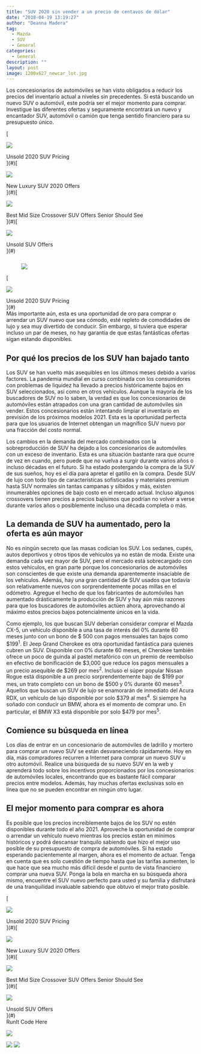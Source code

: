 ```yaml
---
title: "SUV 2020 sin vender a un precio de centavos de dólar"
date: "2018-04-19 13:19:27"
author: "Deanna Madera"
tag:
  - Mazda
  - SUV
  - General
categories:
  - General
description: ""
layout: post
image: 1200x627_newcar_lot.jpg
---
```


Los concesionarios de automóviles se han visto obligados a reducir los precios del inventario actual a niveles sin precedentes. Si está buscando un nuevo SUV o automóvil, este podría ser el mejor momento para comprar. Investigue las diferentes ofertas y seguramente encontrará un nuevo y encantador SUV, automóvil o camión que tenga sentido financiero para su presupuesto único.

<div class="cta-btn-wrap" data-mobile-sponsoredads="no">

[<div class="cta-imagecover">

![](/posts/1080x1080_newcar_wrapped_ontrain.jpg)</div><div class="cta-textcover">Unsold 2020 SUV Pricing</div>](#)[<div class="cta-imagecover">

![](/posts/1080x1080_SUV_portskyview.jpg)</div><div class="cta-textcover">New Luxury SUV 2020 Offers</div>](#)[<div class="cta-imagecover">

![](/posts/1080x1080_SUV_carlot.jpg)</div><div class="cta-textcover">Best Mid Size Crossover SUV Offers Senior Should See</div>](#)[<div class="cta-imagecover">

![](/posts/1080x1080_SUV_aeril_dealer.jpg)</div><div class="cta-textcover">Unsold SUV Offers</div>](#)</div><figure class="wp-block-image size-large" style="margin-top:25px">[![](/posts/1200x627_newcar_lot-1.jpg)](/posts/1200x627_newcar_lot-1.jpg)</figure><div class="mobile-cta-wrap"><div class="cta-btn-wrap" data-mobile-sponsoredads="yes">[<div class="cta-imagecover">

![](/posts/1080x1080_newcar_wrapped_ontrain.jpg)</div><div class="cta-textcover">Unsold 2020 SUV Pricing</div>](#)</div>Más importante aún, esta es una oportunidad de oro para comprar o arrendar un SUV nuevo que sea cómodo, esté repleto de comodidades de lujo y sea muy divertido de conducir. Sin embargo, si tuviera que esperar incluso un par de meses, no hay garantía de que estas fantásticas ofertas sigan estando disponibles.

## Por qué los precios de los SUV han bajado tanto

Los SUV se han vuelto más asequibles en los últimos meses debido a varios factores. La pandemia mundial en curso combinada con los consumidores con problemas de liquidez ha llevado a precios históricamente bajos en SUV seleccionados, así como en otros vehículos. Aunque la mayoría de los buscadores de SUV no lo saben, la verdad es que los concesionarios de automóviles están atrapados con una gran cantidad de automóviles sin vender. Estos concesionarios están intentando limpiar el inventario en previsión de los próximos modelos 2021. Esta es la oportunidad perfecta para que los usuarios de Internet obtengan un magnífico SUV nuevo por una fracción del costo normal.

Los cambios en la demanda del mercado combinados con la sobreproducción de SUV ha dejado a los concesionarios de automóviles con un exceso de inventario. Esta es una situación bastante rara que ocurre de vez en cuando, pero puede que no vuelva a surgir durante varios años o incluso décadas en el futuro. Si ha estado postergando la compra de la SUV de sus sueños, hoy es el día para apretar el gatillo en la compra. Desde SUV de lujo con todo tipo de características sofisticadas y materiales premium hasta SUV normales sin tantas campanas y silbidos y más, existen innumerables opciones de bajo costo en el mercado actual. Incluso algunos crossovers tienen precios a precios bajísimos que podrían no volver a verse durante varios años o posiblemente incluso una década completa o más.

## La demanda de SUV ha aumentado, pero la oferta es aún mayor

No es ningún secreto que las masas codician los SUV. Los sedanes, cupés, autos deportivos y otros tipos de vehículos ya no están de moda. Existe una demanda cada vez mayor de SUV, pero el mercado está sobrecargado con estos vehículos, en gran parte porque los concesionarios de automóviles son conscientes de que existe una demanda aparentemente insaciable de los vehículos. Además, hay una gran cantidad de SUV usados ​​que todavía son relativamente nuevos con sorprendentemente pocas millas en el odómetro. Agregue el hecho de que los fabricantes de automóviles han aumentado drásticamente la producción de SUV y hay aún más razones para que los buscadores de automóviles actúen ahora, aprovechando al máximo estos precios bajos potencialmente únicos en la vida.

Como ejemplo, los que buscan SUV deberían considerar comprar el Mazda CX-5, un vehículo disponible a una tasa de interés del 0% durante 60 meses junto con un bono de $ 500 con pagos mensuales tan bajos como $199<sup>1</sup>. El Jeep Grand Cherokee es otra oportunidad fantástica para quienes cubren un SUV. Disponible con 0% durante 60 meses, el Cherokee también ofrece un poco de guinda al pastel metafórico con un premio de reembolso en efectivo de bonificación de $3,000 que reduce los pagos mensuales a un precio asequible de $269 por mes<sup>2</sup>. Incluso el súper popular Nissan Rogue está disponible a un precio sorprendentemente bajo de $199 por mes, un trato completo con un bono de $500 y 0% durante 60 meses<sup>3</sup>. Aquellos que buscan un SUV de lujo se enamorarán de inmediato del Acura RDX, un vehículo de lujo disponible por solo $379 al mes<sup>4</sup>. Si siempre ha soñado con conducir un BMW, ahora es el momento de comprar uno. En particular, el BMW X3 está disponible por solo $479 por mes<sup>5</sup>.

## Comience su búsqueda en línea

Los días de entrar en un concesionario de automóviles de ladrillo y mortero para comprar un nuevo SUV se están desvaneciendo rápidamente. Hoy en día, más compradores recurren a Internet para comprar un nuevo SUV u otro automóvil. Realice una búsqueda de su nuevo SUV en la web y aprenderá todo sobre los incentivos proporcionados por los concesionarios de automóviles locales, encontrando que es bastante fácil comparar precios entre modelos. Además, hay muchas ofertas exclusivas solo en línea que no se pueden encontrar en ningún otro lugar.

## El mejor momento para comprar es ahora

</div>Es posible que los precios increíblemente bajos de los SUV no estén disponibles durante todo el año 2021. Aproveche la oportunidad de comprar o arrendar un vehículo nuevo mientras los precios están en mínimos históricos y podrá descansar tranquilo sabiendo que hizo el mejor uso posible de su presupuesto de compra de automóviles. Si ha estado esperando pacientemente al margen, ahora es el momento de actuar. Tenga en cuenta que es solo cuestión de tiempo hasta que las tarifas aumenten, lo que hace que sea mucho más difícil desde el punto de vista financiero comprar una nueva SUV. Ponga la bola en marcha en su búsqueda ahora mismo, encuentre el SUV nuevo perfecto para usted y su familia y disfrutará de una tranquilidad invaluable sabiendo que obtuvo el mejor trato posible.

<div class="cta-btn-wrap" data-mobile-sponsoredads="no">

[<div class="cta-imagefull">

![](/posts/1200x627_suv_carlot-300x157.jpg)</div><div class="cta-textfull">Unsold 2020 SUV Pricing</div>](#)[<div class="cta-imagefull">

![](/posts/1200x627_suv_browninteriorluxury-300x157.jpg)</div><div class="cta-textfull">New Luxury SUV 2020 Offers</div>](#)[<div class="cta-imagefull">

![](/posts/1200x627_suv_boxysuv-300x157.jpg)</div><div class="cta-textfull">Best Mid Size Crossover SUV Offers Senior Should See</div>](#)[<div class="cta-imagefull">

![](/posts/1200x627_suv_newtrainofsuvs-300x157.jpg)</div><div class="cta-textfull">Unsold SUV Offers</div>](#)</div><div class="ad-hide">RunIt Code Here</div> <script>
!function(f,b,e,v,n,t,s){if(f.fbq)return;n=f.fbq=function(){n.callMethod?
n.callMethod.apply(n,arguments):n.queue.push(arguments)};if(!f.\_fbq)f.\_fbq=n;
n.push=n;n.loaded=!0;n.version='2.0';n.queue=[];t=b.createElement(e);t.async=!0;
t.src=v;s=b.getElementsByTagName(e)[0];s.parentNode.insertBefore(t,s)}(window,
document,'script','https://connect.facebook.net/en_US/fbevents.js');
fbq('init', '531314677258366'); // Insert your pixel ID here.
fbq('track', 'PageView');
</script> <noscript>

![](https://www.facebook.com/tr?id=531314677258366&ev=PageView&noscript=1)</noscript> <script>
!function(f,b,e,v,n,t,s){if(f.fbq)return;n=f.fbq=function(){n.callMethod?
n.callMethod.apply(n,arguments):n.queue.push(arguments)};if(!f.\_fbq)f.\_fbq=n;
n.push=n;n.loaded=!0;n.version='2.0';n.queue=[];t=b.createElement(e);t.async=!0;
t.src=v;s=b.getElementsByTagName(e)[0];s.parentNode.insertBefore(t,s)}(window,
document,'script','https://connect.facebook.net/en_US/fbevents.js');
fbq('init', '438385429848061'); // Insert your pixel ID here.
fbq('track', 'PageView');
</script> <noscript>

![](https://www.facebook.com/tr?id=438385429848061&ev=PageView&noscript=1)</noscript> <script type="application/javascript">(function(w,d,t,r,u){w[u]=w[u]||[];w[u].push({'projectId':'10000','properties':{'pixelId':'10029827'}});var s=d.createElement(t);s.src=r;s.async=true;s.onload=s.onreadystatechange=function(){var y,rs=this.readyState,c=w[u];if(rs&&rs!="complete"&&rs!="loaded"){return}try{y=YAHOO.ywa.I13N.fireBeacon;w[u]=[];w[u].push=function(p){y([p])};y(c)}catch(e){}};var scr=d.getElementsByTagName(t)[0],par=scr.parentNode;par.insertBefore(s,scr)})(window,document,"script","https://s.yimg.com/wi/ytc.js","dotq");</script> <script type="text/javascript">
window.\_tfa = window.\_tfa || [];
window.\_tfa.push({notify: 'event', name: 'page_view', id: 1087586});
!function (t, f, a, x) {
if (!document.getElementById(x)) {
t.async = 1;t.src = a;t.id=x;f.parentNode.insertBefore(t, f);
}
}(document.createElement('script'),
document.getElementsByTagName('script')[0],
'//cdn.taboola.com/libtrc/unip/1087586/tfa.js',
'tb_tfa_script');
</script> <noscript> ![](//trc.taboola.com/1087586/log/3/unip?en=page_view) </noscript> <script>
fbq('track', 'ViewContent', {
currency: 'USD'
});
</script> <script type="text/javascript">
function runIt() {
fbq('track', 'AddToCart', {
currency: 'USD',
content_name: 'suv'
});

        window.dotq = window.dotq || [];
        window.dotq.push(
        {
            'projectId': '10000',
            'properties': {
                'pixelId': '10029827',
                'qstrings': {
                    'et': 'custom',
                    'ea': 'click',
                    'ec': 'addtocart',
                    'el': 'suv'
                }
        } } );
    _tfa.push({notify: 'event', name: 'add_to_cart', id: 1087586});
    }

</script>
